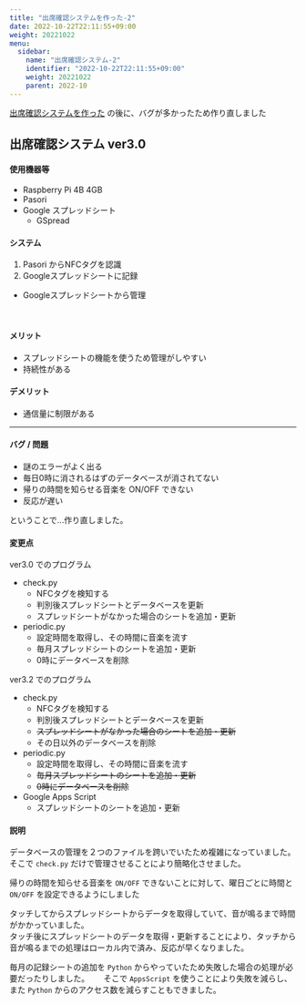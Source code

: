 ```yaml
---
title: "出席確認システムを作った-2"
date: 2022-10-22T22:11:55+09:00
weight: 20221022
menu:
  sidebar:
    name: "出席確認システム-2"
    identifier: "2022-10-22T22:11:55+09:00"
    weight: 20221022
    parent: 2022-10
---
```


[出席確認システムを作った](/posts/activity-report/2022-06/attendanse-system/) の後に、バグが多かったため作り直しました

## 出席確認システム ver3.0
#### 使用機器等
- Raspberry Pi 4B 4GB
- Pasori
- Google スプレッドシート
    - GSpread

#### システム
1. Pasori からNFCタグを認識
2. Googleスプレッドシートに記録

- Googleスプレッドシートから管理

<br>

#### メリット
- スプレッドシートの機能を使うため管理がしやすい
- 持続性がある

#### デメリット
- 通信量に制限がある

---

#### バグ / 問題
- 謎のエラーがよく出る
- 毎日0時に消されるはずのデータベースが消されてない
- 帰りの時間を知らせる音楽を ON/OFF できない
- 反応が遅い

ということで...作り直しました。

#### 変更点
ver3.0 でのプログラム
- check.py
  - NFCタグを検知する
  - 判別後スプレッドシートとデータベースを更新
  - スプレッドシートがなかった場合のシートを追加・更新
- periodic.py
  - 設定時間を取得し、その時間に音楽を流す
  - 毎月スプレッドシートのシートを追加・更新
  - 0時にデータベースを削除

ver3.2 でのプログラム
- check.py
  - NFCタグを検知する
  - 判別後スプレッドシートとデータベースを更新
  - ~~スプレッドシートがなかった場合のシートを追加・更新~~
  - その日以外のデータベースを削除
- periodic.py
  - 設定時間を取得し、その時間に音楽を流す
  - ~~毎月スプレッドシートのシートを追加・更新~~
  - ~~0時にデータベースを削除~~
- Google Apps Script
  - スプレッドシートのシートを追加・更新

#### 説明
データベースの管理を２つのファイルを跨いでいたため複雑になっていました。  
そこで `check.py` だけで管理させることにより簡略化させました。

帰りの時間を知らせる音楽を `ON/OFF` できないことに対して、曜日ごとに時間と `ON/OFF` を設定できるようにしました

タッチしてからスプレッドシートからデータを取得していて、音が鳴るまで時間がかかっていました。  
タッチ後にスプレッドシートのデータを取得・更新することにより、タッチから音が鳴るまでの処理はローカル内で済み、反応が早くなりました。

毎月の記録シートの追加を `Python` からやっていたため失敗した場合の処理が必要だったりしました。　　
そこで `AppsScript` を使うことにより失敗を減らし、また `Python` からのアクセス数を減らすこともできました。